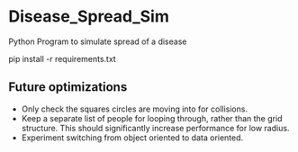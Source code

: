 # Disease_Spread_Sim
Python Program to simulate spread of a disease

pip install -r requirements.txt



## Future optimizations
- Only check the squares circles are moving into for collisions.
- Keep a separate list of people for looping through, rather than the grid structure. This should significantly increase performance for low radius.
- Experiment switching from object oriented to data oriented.